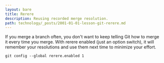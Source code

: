 ```yaml
---
layout: bare
title: Rerere
description: Reusing recorded merge resolution.
path: technology/_posts/2001-01-01-lesson-git-rerere.md
---
```


If you merge a branch often, you don't want to keep telling Git how to merge it every time you merge. With rerere enabled (just an option switch), it will remember your resolutions and use them next time to minimize your effort.

    git config --global rerere.enabled 1
